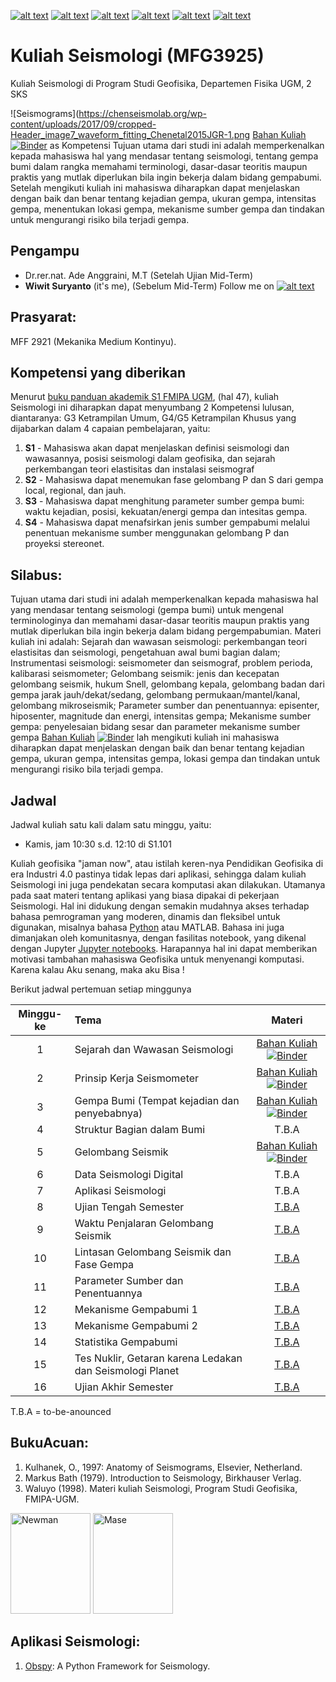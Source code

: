 [![alt text][1.1]][1]
[![alt text][2.1]][2]
[![alt text][3.1]][3]
[![alt text][4.1]][4]
[![alt text][5.1]][5]
[![alt text][6.1]][6]

[1.1]: http://i.imgur.com/tXSoThF.png (twitter icon with padding)
[2.1]: http://i.imgur.com/P3YfQoD.png (facebook icon with padding)
[3.1]: http://i.imgur.com/yCsTjba.png (google plus icon with padding)
[4.1]: http://i.imgur.com/YckIOms.png (tumblr icon with padding)
[5.1]: http://i.imgur.com/1AGmwO3.png (dribbble icon with padding)
[6.1]: http://i.imgur.com/0o48UoR.png (github icon with padding)



# Kuliah Seismologi (MFG3925)
Kuliah Seismologi di Program Studi Geofisika, Departemen Fisika UGM, 2 SKS

![Seismograms](https://chenseismolab.org/wp-content/uploads/2017/09/cropped-Header_image7_waveform_fitting_Chenetal2015JGR-1.png [Bahan Kuliah](https://nbviewer.jupyter.org/github/maswiet/Kuliah_Seismologi/blob/master/SumberGempa.ipynb) [![Binder](https://mybinder.org/badge_logo.svg)](https://mybinder.org/v2/gh/maswiet/Kuliah_Seismologi/master?filepath=Gel_Seismik.ipynb) as Kompetensi
Tujuan utama dari studi ini adalah memperkenalkan kepada mahasiswa hal yang mendasar tentang seismologi, tentang gempa bumi dalam rangka memahami terminologi, dasar-dasar teoritis maupun praktis yang mutlak diperlukan bila ingin bekerja dalam bidang gempabumi. Setelah mengikuti kuliah ini mahasiswa diharapkan dapat menjelaskan dengan baik dan benar tentang kejadian gempa, ukuran gempa, intensitas gempa, menentukan lokasi gempa, mekanisme sumber gempa dan tindakan untuk mengurangi risiko bila terjadi gempa.

## Pengampu
- Dr.rer.nat. Ade Anggraini, M.T (Setelah Ujian Mid-Term)
- **Wiwit Suryanto** (it's me), (Sebelum Mid-Term)
Follow me on [![alt text][1.1]][1]

## Prasyarat: 
MFF 2921 (Mekanika Medium Kontinyu).

## Kompetensi yang diberikan

Menurut [buku panduan akademik S1 FMIPA UGM](http://mipa.ugm.ac.id/file/kurikulum-s1-s2-dan-s3/), (hal 47), kuliah Seismologi ini diharapkan dapat menyumbang 2 Kompetensi lulusan, diantaranya: G3 Ketrampilan Umum, G4/G5 Ketrampilan Khusus yang dijabarkan dalam 4 capaian pembelajaran, yaitu:
1. **S1** - Mahasiswa akan dapat menjelaskan definisi seismologi dan wawasannya, posisi seismologi dalam geofisika, dan sejarah perkembangan teori elastisitas dan instalasi seismograf 
2. **S2** - Mahasiswa dapat menemukan  fase gelombang P dan S dari gempa local, regional, dan jauh.
3. **S3** - Mahasiswa dapat menghitung parameter sumber gempa bumi: waktu kejadian, posisi, kekuatan/energi gempa dan intesitas gempa.
4. **S4** - Mahasiswa dapat menafsirkan jenis sumber gempabumi melalui penentuan mekanisme sumber menggunakan gelombang P dan proyeksi stereonet. 

## Silabus: 
Tujuan utama dari studi ini adalah memperkenalkan kepada mahasiswa hal yang mendasar tentang seismologi (gempa bumi) untuk mengenal terminologinya dan memahami dasar-dasar teoritis maupun praktis yang mutlak diperlukan bila ingin bekerja dalam bidang pergempabumian. 
Materi kuliah ini adalah: Sejarah dan wawasan seismologi: perkembangan teori elastisitas dan seismologi, pengetahuan awal bumi bagian dalam; Instrumentasi seismologi: seismometer dan seismograf, problem perioda, kalibarasi seismometer; Gelombang seismik: jenis dan kecepatan gelombang seismik, hukum Snell, gelombang kepala, gelombang badan dari gempa jarak jauh/dekat/sedang, gelombang permukaan/mantel/kanal, gelombang mikroseismik; Parameter sumber dan penentuannya: episenter, hiposenter, magnitude dan energi, intensitas gempa; Mekanisme sumber gempa: penyelesaian bidang sesar dan parameter mekanisme sumber gempa [Bahan Kuliah](https://nbviewer.jupyter.org/github/maswiet/Kuliah_Seismologi/blob/master/SumberGempa.ipynb) [![Binder](https://mybinder.org/badge_logo.svg)](https://mybinder.org/v2/gh/maswiet/Kuliah_Seismologi/master?filepath=Gel_Seismik.ipynb) lah mengikuti kuliah ini mahasiswa diharapkan dapat menjelaskan dengan baik dan benar tentang kejadian gempa,
ukuran gempa, intensitas gempa, lokasi gempa dan tindakan untuk mengurangi risiko bila terjadi
gempa.

## Jadwal

Jadwal kuliah satu kali dalam satu minggu, yaitu:
- Kamis, jam 10:30 s.d. 12:10 di S1.101

Kuliah geofisika "jaman now", atau istilah keren-nya Pendidikan Geofisika di era Industri 4.0 pastinya tidak lepas dari aplikasi, sehingga dalam kuliah Seismologi ini juga pendekatan secara komputasi akan dilakukan. Utamanya pada saat materi tentang aplikasi yang biasa dipakai di pekerjaan Seismologi. Hal ini didukung dengan semakin mudahnya akses terhadap bahasa pemrograman yang moderen, dinamis dan fleksibel untuk digunakan, misalnya bahasa [Python](http://python.org) atau MATLAB. Bahasa ini juga dimanjakan oleh komunitasnya, dengan fasilitas notebook, yang dikenal dengan Jupyter [Jupyter notebooks](http://jupyter.org/). Harapannya hal ini dapat memberikan motivasi tambahan mahasiswa Geofisika untuk menyenangi komputasi. Karena kalau Aku senang, maka aku Bisa ! 

Berikut jadwal pertemuan setiap minggunya

| Minggu-ke | Tema                                 | Materi |
|:------:|:-------------------------------------|:-------:|
| 1     | Sejarah dan Wawasan Seismologi | [Bahan Kuliah](https://nbviewer.jupyter.org/github/maswiet/Kuliah_Seismologi/blob/master/Sejarah_Wawasan_Seismologi.ipynb) [![Binder](https://mybinder.org/badge_logo.svg)](https://mybinder.org/v2/gh/maswiet/Kuliah_Seismologi/master?filepath=Sejarah_Wawasan_Seismologi.ipynb) |
| 2     | Prinsip Kerja Seismometer | [Bahan Kuliah](https://nbviewer.jupyter.org/github/maswiet/Kuliah_Seismologi/blob/master/Prinsip_Seismometer.ipynb) [![Binder](https://mybinder.org/badge_logo.svg)](https://mybinder.org/v2/gh/maswiet/Kuliah_Seismologi/master?filepath=Prinsip_Seismometer.ipynb) |
| 3    | Gempa Bumi (Tempat kejadian dan penyebabnya) | [Bahan Kuliah](https://nbviewer.jupyter.org/github/maswiet/Kuliah_Seismologi/blob/master/SumberGempa.ipynb) [![Binder](https://mybinder.org/badge_logo.svg)](https://mybinder.org/v2/gh/maswiet/Kuliah_Seismologi/master?filepath=SumberGempa.ipynb) |
| 4     | Struktur Bagian dalam Bumi | T.B.A |
| 5     | Gelombang Seismik | [Bahan Kuliah](https://nbviewer.jupyter.org/github/maswiet/Kuliah_Seismologi/blob/master/Gel_Seismik.ipynb) [![Binder](https://mybinder.org/badge_logo.svg)](https://mybinder.org/v2/gh/maswiet/Kuliah_Seismologi/master?filepath=Gel_Seismik.ipynb) |
| 6     | Data Seismologi Digital | T.B.A |
| 7     | Aplikasi Seismologi |  T.B.A |
| 8     | Ujian Tengah Semester | [T.B.A](#) |
| 9     | Waktu Penjalaran Gelombang Seismik| [T.B.A](#) |
| 10     | Lintasan Gelombang Seismik dan Fase Gempa | [T.B.A](#) |
| 11     | Parameter Sumber dan Penentuannya | [T.B.A](#) |
| 12     | Mekanisme Gempabumi 1 | [T.B.A](#) |
| 13     | Mekanisme Gempabumi 2 | [T.B.A](#) |
| 14     | Statistika Gempabumi | [T.B.A](#) |
| 15     | Tes Nuklir, Getaran karena Ledakan dan Seismologi Planet  | [T.B.A](#) |
| 16     | Ujian Akhir Semester | [T.B.A](#) |

T.B.A = to-be-anounced 


## BukuAcuan:
1. Kulhanek, O., 1997: Anatomy of Seismograms, Elsevier, Netherland.
2. Markus Bath (1979). Introduction to Seismology, Birkhauser Verlag.
3. Waluyo (1998). Materi kuliah Seismologi, Program Studi Geofisika, FMIPA-UGM.

<img src="https://images-na.ssl-images-amazon.com/images/I/411QOuJzYAL._SY291_BO1,204,203,200_QL40_.jpg" width=128px height=161px alt='Newman'> <img src="https://images-na.ssl-images-amazon.com/images/I/51td5MftP2L._SX344_BO1,204,203,200_.jpg" width=128px height=161px alt='Mase'>

## Aplikasi Seismologi:
1. [Obspy](https://github.com/obspy/obspy/wiki): A Python Framework for Seismology.


 [1]: http://www.twitter.com/maswiet
 [2]: http://www.facebook.com/mas.wiet.52
 [3]: https://plus.google.com/#
 [4]: https://www.tumblr.com/blog/maswiett
 [5]: http://dribbble.com/maswiet
 [6]: http://www.github.com/maswiet

